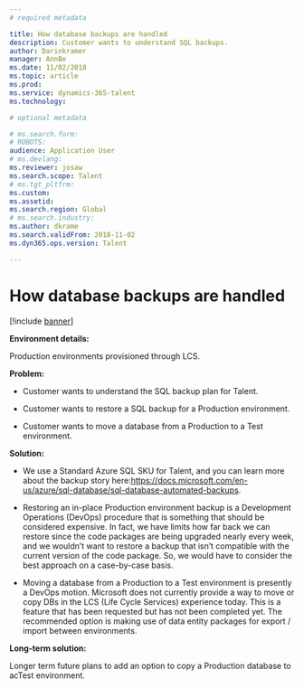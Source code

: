 ```yaml
---
# required metadata

title: How database backups are handled
description: Customer wants to understand SQL backups.
author: Darinkramer
manager: AnnBe
ms.date: 11/02/2018
ms.topic: article
ms.prod: 
ms.service: dynamics-365-talent
ms.technology: 

# optional metadata

# ms.search.form: 
# ROBOTS: 
audience: Application User
# ms.devlang: 
ms.reviewer: josaw
ms.search.scope: Talent
# ms.tgt_pltfrm: 
ms.custom: 
ms.assetid: 
ms.search.region: Global
# ms.search.industry: 
ms.author: dkrame
ms.search.validFrom: 2018-11-02
ms.dyn365.ops.version: Talent

---
```


# How database backups are handled

[!include [banner](includes/banner.md)]


**Environment details:** 

Production environments provisioned through LCS.

**Problem:** 

-   Customer wants to understand the SQL backup plan for Talent.

-   Customer wants to restore a SQL backup for a Production environment.

-   Customer wants to move a database from a Production to a Test environment.

**Solution:** 

-   We use a Standard Azure SQL SKU for Talent, and you can learn more about the
    backup story here:<https://docs.microsoft.com/en-us/azure/sql-database/sql-database-automated-backups>.

-   Restoring an in-place Production environment backup is a Development
    Operations (DevOps) procedure that is something that should be considered
    expensive. In fact, we have limits how far back we can restore since the
    code packages are being upgraded nearly every week, and we wouldn’t want to
    restore a backup that isn’t compatible with the current version of the code
    package. So, we would have to consider the best approach on a case-by-case
    basis.

-   Moving a database from a Production to a Test environment is presently a
    DevOps motion. Microsoft does not currently provide a way to move or copy
    DBs in the LCS (Life Cycle Services) experience today. This is a feature
    that has been requested but has not been completed yet. The recommended
    option is making use of data entity packages for export / import between
    environments.

**Long-term solution:**

Longer term future plans to add an option to copy a Production database to acTest environment.
